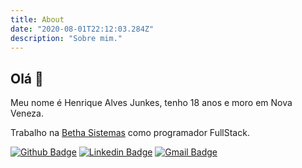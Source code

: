 ```yaml
---
title: About
date: "2020-08-01T22:12:03.284Z"
description: "Sobre mim."
---
```

## Olá 👋

Meu nome é Henrique Alves Junkes, tenho 18 anos e moro em Nova Veneza.

Trabalho na [Betha Sistemas](http://www.betha.com.br/) como programador FullStack.

[![Github Badge](https://img.shields.io/badge/-Github-000?style=for-the-badge&logo=Github&logoColor=white&link=https://github.com/Junkes887)](https://github.com/Junkes887)
[![Linkedin Badge](https://img.shields.io/badge/-LinkedIn-blue?style=for-the-badge&logo=Linkedin&logoColor=white&link=https://www.linkedin.com/in/henrique-alves-junkes-70bb9a170/)](https://www.linkedin.com/in/henrique-alves-junkes-70bb9a170/)
[![Gmail Badge](https://img.shields.io/badge/-Gmail-c14438?style=for-the-badge&logo=Gmail&logoColor=white&link=mailto:henriquejunkes887@gmail.com)](mailto:henriquejunkes887@gmail.com)